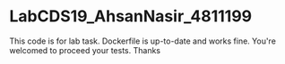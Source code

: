 # LabCDS19_AhsanNasir_4811199

This code is for lab task. Dockerfile is up-to-date and works fine. You're welcomed to proceed your tests. Thanks
